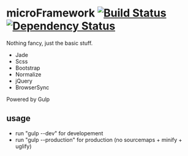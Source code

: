 # microFramework [![Build Status][travis-image]][travis-url] [![Dependency Status][daviddm-url]][daviddm-image]
Nothing fancy, just the basic stuff.
- Jade
- Scss
- Bootstrap
- Normalize
- jQuery
- BrowserSync

Powered by Gulp

## usage
- run "gulp --dev" for developement
- run "gulp --production" for production (no sourcemaps + minify + uglify)

[travis-url]: https://travis-ci.org/jeromelachaud/microFramework
[travis-image]: https://travis-ci.org/jeromelachaud/microFramework.svg?branch=master
[daviddm-url]: https://david-dm.org/jeromelachaud/microframework.svg?style=flat
[daviddm-image]: https://david-dm.org/jeromelachaud/microframework
